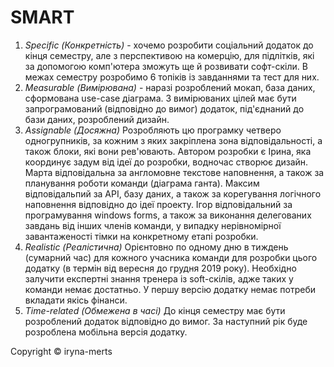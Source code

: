 # SMART
1. *Specific (Конкретність)* - хочемо розробити соціальний додаток до кінця семестру, але з перспективою на комерцію, для підлітків, які за допомогою комп'ютера зможуть ще й розвивати софт-скіли. В межах семестру розробимо 6 топіків із завданнями та тест для них. 
2. *Measurable (Вимірювана)* - наразі розроблений мокап, база даних, сформована use-case діаграма. З вимірюваних цілей має бути запрограмований (відповідно до вимог) додаток, під'єднаний до бази даних, розроблений дизайн.
3. *Assignable (Досяжна)* Розробляють цю програмку четверо одногрупників, за кожним з яких закріплена зона відповідальності, а також блоки, які вони рев'ювають. Автором розробки є Ірина, яка координує задум від ідеї до розробки, водночас створює дизайн. Марта відповідальна за англомовне текстове наповнення, а також за планування роботи команди (діаграма ганта). Максим відповідальпий за API, базу даних, а також за корегування логічного наповнення відповідно до ідеї проекту. Ігор відповідальний за програмування windows forms, а також за виконання делегованих завдань від інших членів команди, у випадку нерівномірної завантаженості тімки на конкретному етапі розробки.
4. *Realistic (Реалістична)* Орієнтовно по одному дню в тиждень (сумарний час) для кожного учасника команди для розробки цього додатку (в термін від вересня до грудня 2019 року). Необхідно залучити експертні знання тренера із soft-скілів, адже таких у команди немає достатньо. У першу версію додатку немає потреби вкладати якісь фінанси.
5. *Time-related (Обмежена в часі)* До кінця семестру має бути розроблений додаток відповідно до вимог. За наступний рік буде розроблена мобільна версія додатку.

Copyright © iryna-merts
